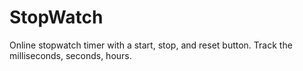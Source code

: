 # StopWatch
Online stopwatch timer with a start, stop, and reset button. Track the milliseconds, seconds, hours.
